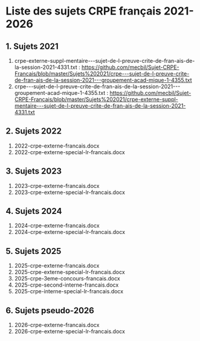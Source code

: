 # Liste des sujets CRPE français 2021-2026

## 1. Sujets 2021
1. crpe-externe-suppl-mentaire---sujet-de-l-preuve-crite-de-fran-ais-de-la-session-2021-4331.txt : https://github.com/mecbil/Sujet-CRPE-Francais/blob/master/Sujets%202021/crpe---sujet-de-l-preuve-crite-de-fran-ais-de-la-session-2021---groupement-acad-mique-1-4355.txt
2. crpe---sujet-de-l-preuve-crite-de-fran-ais-de-la-session-2021---groupement-acad-mique-1-4355.txt : https://github.com/mecbil/Sujet-CRPE-Francais/blob/master/Sujets%202021/crpe-externe-suppl-mentaire---sujet-de-l-preuve-crite-de-fran-ais-de-la-session-2021-4331.txt

## 2. Sujets 2022
1. 2022-crpe-externe-francais.docx
2. 2022-crpe-externe-special-lr-francais.docx

## 3. Sujets 2023
1. 2023-crpe-externe-francais.docx
2. 2023-crpe-externe-special-lr-francais.docx

## 4. Sujets 2024
1. 2024-crpe-externe-francais.docx
2. 2024-crpe-externe-special-lr-francais.docx

## 5. Sujets 2025
1. 2025-crpe-externe-francais.docx
2. 2025-crpe-externe-special-lr-francais.docx
3. 2025-crpe-3eme-concours-francais.docx
4. 2025-crpe-second-interne-francais.docx
5. 2025-crpe-interne-special-lr-francais.docx

## 6. Sujets pseudo-2026
1. 2026-crpe-externe-francais.docx
2. 2026-crpe-externe-special-lr-francais.docx
